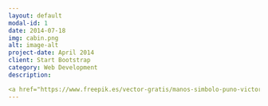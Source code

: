 ```yaml
---
layout: default
modal-id: 1
date: 2014-07-18
img: cabin.png
alt: image-alt
project-date: April 2014
client: Start Bootstrap
category: Web Development
description: 

<a href="https://www.freepik.es/vector-gratis/manos-simbolo-puno-victoria_20956050.htm#fromView=search&page=2&position=31&uuid=16d54513-a25e-4024-8c3d-fce7ce883132">Imagen de upklyak en Freepik</a>
---
```

